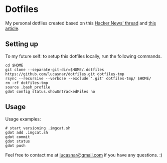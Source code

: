 # Dotfiles

My personal dotfiles created based on this [Hacker News' thread](https://news.ycombinator.com/item?id=11070797) and [this article](https://developer.atlassian.com/blog/2016/02/best-way-to-store-dotfiles-git-bare-repo/).

## Setting up

To my future self: to setup this dotfiles locally, run the following commands.

```
cd $HOME
git clone --separate-git-dir=$HOME/.dotfiles https://github.com/lucasnar/dotfiles.git dotfiles-tmp
rsync --recursive --verbose --exclude '.git' dotfiles-tmp/ $HOME/
rm -rf dotfiles-tmp
source .bash_profile
gdot config status.showUntrackedFiles no
```

## Usage

Usage examples:

```
# start versioning .imgcat.sh
gdot add .imgcat.sh
gdot commit
gdot status
gdot push
```

Feel free to contact me at lucasnar@gmail.com if you have any questions. :)

